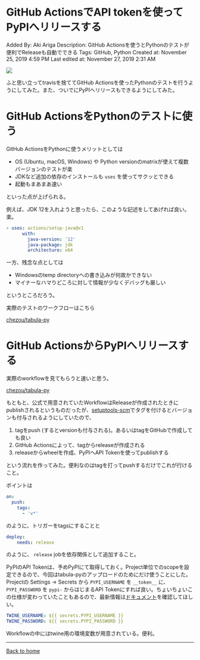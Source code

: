 # GitHub ActionsでAPI tokenを使ってPyPIへリリースする

Added By: Aki Ariga
Description: GitHub Actionsを使うとPythonのテストが便利でReleaseも自動でできる
Tags: GitHub, Python
Created at: November 25, 2019 4:59 PM
Last edited at: November 27, 2019 2:31 AM

![](https://images.unsplash.com/photo-1526379095098-d400fd0bf935?ixlib=rb-1.2.1&q=85&fm=jpg&crop=entropy&cs=srgb)

ふと思い立ってtravisを捨ててGitHub Actionsを使ったPythonのテストを行うようにしてみた。また、ついでにPyPIへリリースもできるようにしてみた。

# GitHub ActionsをPythonのテストに使う

GitHub ActionsをPythonに使うメリットとしては

- OS (Ubuntu, macOS, Windows) や Python versionのmatrixが使えて複数バージョンのテストが楽
- JDKなど追加の依存のインストールも `uses` を使ってサクッとできる
- 起動もまあまあ速い

といった点が上げられる。

例えば、JDK 12を入れようと思ったら、このような記述をしてあげれば良い。楽。

```yaml
- uses: actions/setup-java@v1
      with:
        java-version: '12'
        java-package: jdk
        architecture: x64
```

一方、残念な点としては

- Windowsのtemp directoryへの書き込みが何故かできない
- マイナーなハマりどころに対して情報が少なくデバッグも厳しい

というところだろう。

実際のテストのワークフローはこちら

[chezou/tabula-py](https://github.com/chezou/tabula-py/blob/master/.github/workflows/pythontest.yml)

# GitHub ActionsからPyPIへリリースする

実際のworkflowを見てもらうと速いと思う。

[chezou/tabula-py](https://github.com/chezou/tabula-py/blob/master/.github/workflows/pythonpublish.yml)

もともと、公式で用意されていたWorkflowはReleaseが作成されたときにpublishされるというものだったが、[setuptools-scm](https://pypi.org/project/setuptools-scm/)でタグを付けるとバージョンも付与されるようにしていたので、

1. tagをpush (するとversionも付与される)。あるいはtagをGitHubで作成しても良い
2. GitHub Actionsによって、tagからreleaseが作成される
3. releaseからwheelを作成、PyPIへAPI Tokenを使ってpublishする

という流れを作ってみた。便利なのはtagを打ってpushするだけでこれが行けること。

ポイントは

```yaml
on:
  push:
    tags:
      - 'v*'
```

のように、トリガーをtagsにすることと

```yaml
deploy:
    needs: release
```

のように、 `release` jobを依存関係として追加すること。

PyPIのAPI Tokenは、予めPyPIにて取得しておく。Project単位でのscopeを設定できるので、今回はtabula-pyのアップロードのためにだけ使うことにした。 Projectの Settings → Secrets から `PYPI_USERNAME` を `__token__` に、 `PYPI_PASSWORD` を `pypi-` からはじまるAPI Tokenにすれば良い。ちょいちょいこの仕様が変わっていたこともあるので、最新情報は[ドキュメント](https://pypi.org/help/#apitoken)を確認してほしい。

```yaml
TWINE_USERNAME: ${{ secrets.PYPI_USERNAME }}
TWINE_PASSWORD: ${{ secrets.PYPI_PASSWORD }}
```

Workflowの中にはtwine用の環境変数が用意されている。便利。

---

[Back to home](https://memo.chezo.uno/)
